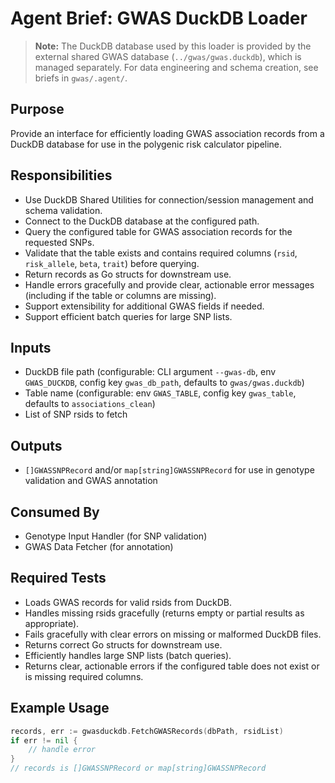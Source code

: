 # Agent Brief: GWAS DuckDB Loader

> **Note:** The DuckDB database used by this loader is provided by the external shared GWAS database (`../gwas/gwas.duckdb`), which is managed separately. For data engineering and schema creation, see briefs in `gwas/.agent/`.

## Purpose
Provide an interface for efficiently loading GWAS association records from a DuckDB database for use in the polygenic risk calculator pipeline.

## Responsibilities
- Use DuckDB Shared Utilities for connection/session management and schema validation.
- Connect to the DuckDB database at the configured path.
- Query the configured table for GWAS association records for the requested SNPs.
- Validate that the table exists and contains required columns (`rsid`, `risk_allele`, `beta`, `trait`) before querying.
- Return records as Go structs for downstream use.
- Handle errors gracefully and provide clear, actionable error messages (including if the table or columns are missing).
- Support extensibility for additional GWAS fields if needed.
- Support efficient batch queries for large SNP lists.

## Inputs
- DuckDB file path (configurable: CLI argument `--gwas-db`, env `GWAS_DUCKDB`, config key `gwas_db_path`, defaults to `gwas/gwas.duckdb`)
- Table name (configurable: env `GWAS_TABLE`, config key `gwas_table`, defaults to `associations_clean`)
- List of SNP rsids to fetch

## Outputs
- `[]GWASSNPRecord` and/or `map[string]GWASSNPRecord` for use in genotype validation and GWAS annotation

## Consumed By
- Genotype Input Handler (for SNP validation)
- GWAS Data Fetcher (for annotation)

## Required Tests
- Loads GWAS records for valid rsids from DuckDB.
- Handles missing rsids gracefully (returns empty or partial results as appropriate).
- Fails gracefully with clear errors on missing or malformed DuckDB files.
- Returns correct Go structs for downstream use.
- Efficiently handles large SNP lists (batch queries).
- Returns clear, actionable errors if the configured table does not exist or is missing required columns.

## Example Usage

```go
records, err := gwasduckdb.FetchGWASRecords(dbPath, rsidList)
if err != nil {
    // handle error
}
// records is []GWASSNPRecord or map[string]GWASSNPRecord
```

